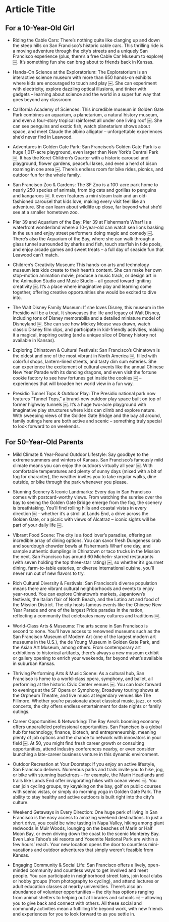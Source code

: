 # Article Title

## For a 10-Year-Old Girl

- Riding the Cable Cars: There’s nothing quite like clanging up and down the steep hills on San Francisco’s historic cable cars. This thrilling ride is a moving adventure through the city’s streets and a uniquely San Francisco experience (plus, there’s a free Cable Car Museum to explore) ￼. It’s something fun she can brag about to friends back in Kansas.

- Hands-On Science at the Exploratorium: The Exploratorium is an interactive science museum with more than 650 hands-on exhibits where kids are encouraged to touch and play ￼. She can experiment with electricity, explore dazzling optical illusions, and tinker with gadgets – learning about science and the world in a super fun way that goes beyond any classroom.

- California Academy of Sciences: This incredible museum in Golden Gate Park combines an aquarium, a planetarium, a natural history museum, and even a four-story tropical rainforest all under one living roof ￼. She can see penguins and exotic fish, watch planetarium shows about space, and meet Claude the albino alligator – unforgettable experiences she’d never find in Leawood.

- Adventures in Golden Gate Park: San Francisco’s Golden Gate Park is a huge 1,017-acre playground, even larger than New York’s Central Park ￼. It has the Koret Children’s Quarter with a historic carousel and playground, flower gardens, peaceful lakes, and even a herd of bison roaming in one area ￼. There’s endless room for bike rides, picnics, and outdoor fun for the whole family.

- San Francisco Zoo & Gardens: The SF Zoo is a 100-acre park home to nearly 250 species of animals, from big cats and gorillas to penguins and kangaroos ￼. It even features a mini steam train and an old-fashioned carousel that kids love, making every visit feel like an adventure. She can learn about wildlife up close, far beyond what she’d see at a smaller hometown zoo.

- Pier 39 and Aquarium of the Bay: Pier 39 at Fisherman’s Wharf is a waterfront wonderland where a 10-year-old can watch sea lions basking in the sun and enjoy street performers doing magic and comedy ￼. There’s also the Aquarium of the Bay, where she can walk through a glass tunnel surrounded by sharks and fish, touch starfish in tide pools, and enjoy arcade games and sweet treats – a full day of seaside fun that Leawood can’t match.

- Children’s Creativity Museum: This hands-on arts and technology museum lets kids create to their heart’s content. She can make her own stop-motion animation movie, produce a music track, or design art in the Animation Studio and Music Studio – all geared toward igniting creativity ￼. It’s a place where imaginative play and learning come together, offering creative opportunities she would be excited to dive into.

- The Walt Disney Family Museum: If she loves Disney, this museum in the Presidio will be a treat. It showcases the life and legacy of Walt Disney, including tons of Disney memorabilia and a detailed miniature model of Disneyland ￼. She can see how Mickey Mouse was drawn, watch classic Disney film clips, and participate in kid-friendly activities, making it a magical, inspiring outing (and a unique slice of Disney history not available in Kansas).

- Exploring Chinatown & Cultural Festivals: San Francisco’s Chinatown is the oldest and one of the most vibrant in North America ￼, filled with colorful shops, lantern-lined streets, and tasty dim sum eateries. She can experience the excitement of cultural events like the annual Chinese New Year Parade with its dancing dragons, and even visit the fortune cookie factory to see how fortunes get inside the cookies ￼ – experiences that will broaden her world view in a fun way.

- Presidio Tunnel Tops & Outdoor Play: The Presidio national park now features “Tunnel Tops,” a brand-new outdoor play space built on top of former highway tunnels ￼. It’s a huge two-acre playground with imaginative play structures where kids can climb and explore nature. With sweeping views of the Golden Gate Bridge and the bay all around, family outings here are both active and scenic – something truly special to look forward to on weekends.

## For 50-Year-Old Parents

- Mild Climate & Year-Round Outdoor Lifestyle: Say goodbye to the extreme summers and winters of Kansas. San Francisco’s famously mild climate means you can enjoy the outdoors virtually all year ￼. With comfortable temperatures and plenty of sunny days (mixed with a bit of fog for character), the weather invites you to take regular walks, dine outside, or bike through the park whenever you please.

- Stunning Scenery & Iconic Landmarks: Every day in San Francisco comes with postcard-worthy views. From watching the sunrise over the bay to seeing the Golden Gate Bridge emerge from the fog, the scenery is breathtaking. You’ll find rolling hills and coastal vistas in every direction ￼ – whether it’s a stroll at Lands End, a drive across the Golden Gate, or a picnic with views of Alcatraz – iconic sights will be part of your daily life ￼.

- Vibrant Food Scene: The city is a food lover’s paradise, offering an incredible array of dining options. You can savor fresh Dungeness crab and sourdough chowder bowls at Fisherman’s Wharf one day, and sample authentic dumplings in Chinatown or taco trucks in the Mission the next. San Francisco has around 60 Michelin-starred restaurants (with seven holding the top three-star rating) ￼, so whether it’s gourmet dining, farm-to-table eateries, or diverse international cuisine, you’ll never run out of new flavors to try.

- Rich Cultural Diversity & Festivals: San Francisco’s diverse population means there are vibrant cultural neighborhoods and events to enjoy year-round. You can explore Chinatown’s markets, Japantown’s festivals, the Italian flair of North Beach, and the Latino art and food of the Mission District. The city hosts famous events like the Chinese New Year Parade and one of the largest Pride parades in the nation, reflecting a community that celebrates many cultures and traditions ￼.

- World-Class Arts & Museums: The arts scene in San Francisco is second to none. You’ll have access to renowned museums such as the San Francisco Museum of Modern Art (one of the largest modern art museums in the U.S.), the de Young Museum in Golden Gate Park, and the Asian Art Museum, among others. From contemporary art exhibitions to historical artifacts, there’s always a new museum exhibit or gallery opening to enrich your weekends, far beyond what’s available in suburban Kansas.

- Thriving Performing Arts & Music Scene: As a cultural hub, San Francisco is home to a world-class opera, symphony, and ballet, all performing at the historic Civic Center venues ￼. You can look forward to evenings at the SF Opera or Symphony, Broadway touring shows at the Orpheum Theatre, and live music at legendary venues like The Fillmore. Whether you’re passionate about classical music, jazz, or rock concerts, the city offers endless entertainment for date nights or family outings.

- Career Opportunities & Networking: The Bay Area’s booming economy offers unparalleled professional opportunities. San Francisco is a global hub for technology, finance, biotech, and entrepreneurship, meaning plenty of job options and the chance to network with innovators in your field ￼. At 50, you might find fresh career growth or consulting opportunities, attend industry conferences nearby, or even consider launching a late-career business venture in this dynamic environment.

- Outdoor Recreation at Your Doorstep: If you enjoy an active lifestyle, San Francisco delivers. Numerous parks and trails invite you to hike, jog, or bike with stunning backdrops – for example, the Marin Headlands and trails like Lands End offer invigorating hikes with ocean views ￼. You can join cycling groups, try kayaking on the bay, golf on public courses with scenic vistas, or simply do morning yoga in Golden Gate Park. The ability to stay healthy and active outdoors is built right into the city’s culture.

- Weekend Getaways in Every Direction: One huge perk of living in San Francisco is the easy access to amazing weekend destinations. In just a short drive, you could be wine tasting in Napa Valley, hiking among giant redwoods in Muir Woods, lounging on the beaches of Marin or Half Moon Bay, or even driving down the coast to the scenic Monterey Bay. Even Lake Tahoe’s ski resorts and Yosemite National Park are within a few hours’ reach. Your new location opens the door to countless mini-vacations and outdoor adventures that simply weren’t feasible from Kansas.

- Engaging Community & Social Life: San Francisco offers a lively, open-minded community and countless ways to get involved and meet people. You can participate in neighborhood street fairs, join local clubs or hobby groups (from photography to cycling), and attend lectures or adult education classes at nearby universities. There’s also an abundance of volunteer opportunities – the city has options ranging from animal shelters to helping out at libraries and schools ￼ – allowing you to give back and connect with others. All these social and community activities mean a fulfilling life beyond work, with new friends and experiences for you to look forward to as you settle in.